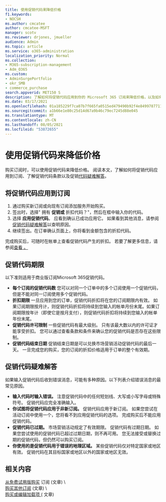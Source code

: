```yaml
---
title: 使用促销代码来降低价格
f1.keywords:
- NOCSH
ms.author: cmcatee
author: cmcatee-MSFT
manager: scotv
ms.reviewer: drjones, jmueller
audience: Admin
ms.topic: article
ms.service: o365-administration
localization_priority: Normal
ms.collection:
- M365-subscription-management
- Adm_O365
ms.custom:
- AdminSurgePortfolio
- okr_SMB
- commerce_purchase
search.appverid: MET150 S
description: 了解如何将促销代码应用到你的 Microsoft 365 订阅来降低价格，以及如何解决促销代码出错的问题。
ms.date: 03/17/2021
ms.openlocfilehash: 01a185229f7ca07b7f665fa0515ed479490b92f4e8499787711bb847e2cb51e9
ms.sourcegitcommit: a1b66e1e80c25d14d67a9b46c79ec7245d88e045
ms.translationtype: MT
ms.contentlocale: zh-CN
ms.lasthandoff: 08/05/2021
ms.locfileid: "53872655"
---
```

# <a name="use-your-promo-code-to-reduce-price"></a>使用促销代码来降低价格

购买订阅时，可以使用促销代码来降低价格。 阅读本文，了解如何将促销代码应用到订阅、了解促销代码条款以及促销[代码疑难解答](#troubleshooting-promo-codes)。 [](#promo-code-terms)
  
## <a name="apply-a-promo-code-to-your-subscription"></a>将促销代码应用到订阅

1. 通过购买新订阅或向现有订阅添加服务开始购买。
2. 签出时，选择" 拥有 **促销或** 折扣代码？"，然后在框中输入你的代码。
3. 选择 **应用促销代码**。 应看到确认已成功应用它。 如果看到其他消息，请参阅[促销代码疑难解答](#troubleshooting-promo-codes)以查明原因。
4. 继续签出。在订单确认页面上，你将看到金额包含的折扣代码。

完成购买后，可随时在帐单上查看促销代码产生的折扣。 若要了解更多信息，请参阅[查看 。](billing-and-payments/view-your-bill-or-invoice.md)
  
## <a name="promo-code-terms"></a>促销代码期限

以下准则适用于商业版订阅Microsoft 365促销代码。
  
- **每个订阅的促销代码数** 您可以对同一个订单中的多个订阅使用一个促销代码，但是不能对同一订阅使用多个促销代码。
- **折扣期限** 一旦应用到您的订单，促销代码折扣将在您的订阅期限内有效。 如果订阅期限按月计，则促销代码折扣将持续到您输入的帐单月份末尾。如果订阅期限按年计（即使它是按月支付），则促销代码折扣将持续到您输入的帐单年份末尾。
- **促销代码许可限制** 一些促销代码有最大级别。 只有该最大数以内的许可证才能享受折扣。 您可以通过查看条款和条件来确认您的促销代码是否存在这些限制。
- **促销代码结束日期** 促销结束日期是可以兑换市场营销活动促销代码的最后一天。 一旦完成您的购买，您的订阅的折扣价格适用于订单的整个有效期。

## <a name="troubleshooting-promo-codes"></a>促销代码疑难解答

如果输入促销代码后收到错误消息，可能有多种原因。以下列表介绍错误消息的最常见原因。
  
- **输入代码时输入错误。** 注意促销代码中的任何短划线、大写或小写字母或特殊符号。 促销代码应完全准确输入。
- **你试图将促销代码应用于非新订阅。** 促销代码应用于新订阅。 如果您尝试在活动订阅中使用一个，您将看不到应用促销代码的选项。 完成购买后不能应用促销代码。
- **促销代码已过期。** 市场营销活动规定了有效期限。 促销代码有过期日期。 如果您尝试使用的促销代码已超过过期日期，则不再可用。 您无法接受或替换过期的促销代码，但仍然可以购买订阅。
- **你使用的是促销代码用于错误的地理区域。** 某些促销代码仅对特定国家或地区有效。 促销代码在其目标国家或地区以外的国家或地区无效。
  
## <a name="related-content"></a>相关内容

[从免费试用版购买](./try-or-buy-microsoft-365.md) 订阅 (文章) \  
[购买其他订阅](./try-or-buy-microsoft-365.md) (文章) \  
[购买或编辑加载项 (](buy-or-edit-an-add-on.md) 文章) 
